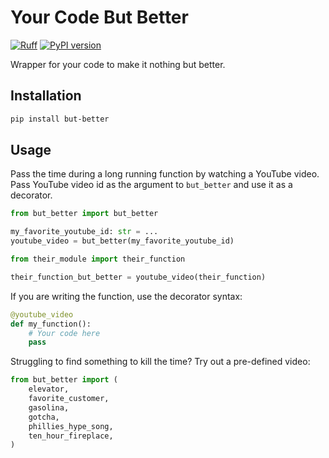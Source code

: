 # Your Code But Better

[![Ruff](https://img.shields.io/endpoint?url=https://raw.githubusercontent.com/astral-sh/ruff/main/assets/badge/v2.json)](https://github.com/astral-sh/ruff)
[![PyPI version](https://badge.fury.io/py/but-better.svg)](https://badge.fury.io/py/but-better)

Wrapper for your code to make it nothing but better. 

## Installation

```bash
pip install but-better
```

## Usage

Pass the time during a long running function by watching a YouTube video. 
Pass YouTube video id as the argument to `but_better` and use it as a decorator.

```python
from but_better import but_better

my_favorite_youtube_id: str = ...
youtube_video = but_better(my_favorite_youtube_id)

from their_module import their_function 

their_function_but_better = youtube_video(their_function)
```

If you are writing the function, use the decorator syntax:

```python
@youtube_video
def my_function():
    # Your code here
    pass
```

Struggling to find something to kill the time? Try out a pre-defined video:

```python
from but_better import (
    elevator,
    favorite_customer, 
    gasolina, 
    gotcha,
    phillies_hype_song, 
    ten_hour_fireplace, 
)
```
